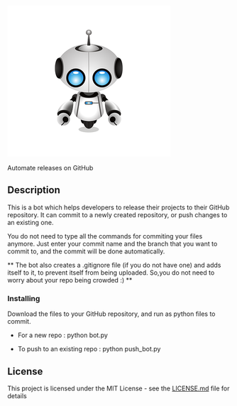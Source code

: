 ![Bot image](/logo/bot.webp)

Automate releases on GitHub


## Description

This is a bot which helps developers to release their projects to their GitHub repository. It can commit to a newly created repository, or push changes to an existing one. 

You do not need to type all the commands for commiting your files anymore. Just enter your commit name and the branch that you want to commit to, and the commit will be done automatically.

** The bot also creates a .gitignore file (if you do not have one) and adds itself to it, to prevent itself from being uploaded. So,you do not need to worry about your repo being crowded :) **

### Installing

Download the files to your GitHub repository, and run as python files to commit.

* For a new repo : python bot.py

* To push to an existing repo : python push_bot.py

## License

This project is licensed under the MIT License - see the [LICENSE.md](LICENSE.md) file for details



